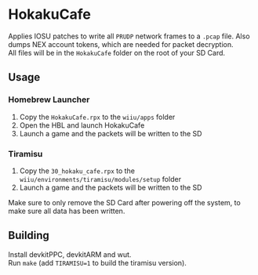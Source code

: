 # HokakuCafe
Applies IOSU patches to write all `PRUDP` network frames to a `.pcap` file. Also dumps NEX account tokens, which are needed for packet decryption.  
All files will be in the `HokakuCafe` folder on the root of your SD Card.  

## Usage
### Homebrew Launcher
1. Copy the `HokakuCafe.rpx` to the `wiiu/apps` folder
2. Open the HBL and launch HokakuCafe
3. Launch a game and the packets will be written to the SD

### Tiramisu
1. Copy the `30_hokaku_cafe.rpx` to the `wiiu/environments/tiramisu/modules/setup` folder
2. Launch a game and the packets will be written to the SD

Make sure to only remove the SD Card after powering off the system, to make sure all data has been written.

## Building
Install devkitPPC, devkitARM and wut.  
Run `make` (add `TIRAMISU=1` to build the tiramisu version).

